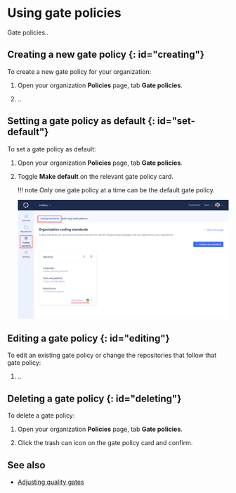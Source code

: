 # Using gate policies

<!--TODO PLUTO-505 Complete content-->
Gate policies..

## Creating a new gate policy {: id="creating"}

To create a new gate policy for your organization:

1.  Open your organization **Policies** page, tab **Gate policies**.

1.  ..

## Setting a gate policy as default {: id="set-default"}

To set a gate policy as default:

1.  Open your organization **Policies** page, tab **Gate policies**.

1.  Toggle **Make default** on the relevant gate policy card.

    !!! note
        Only one gate policy at a time can be the default gate policy.

    ![Setting a coding standard as the default](images/coding-standard-set-default.png)

## Editing a gate policy {: id="editing"}

To edit an existing gate policy or change the repositories that follow that gate policy:

1.  ..

## Deleting a gate policy {: id="deleting"}

To delete a gate policy:

1.  Open your organization **Policies** page, tab **Gate policies**.

1.  Click the trash can icon on the gate policy card and confirm.

## See also

-   [Adjusting quality gates](../repositories-configure/adjusting-quality-gates.md)
